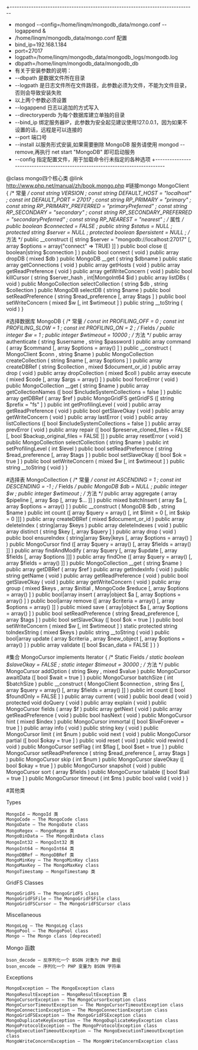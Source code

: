  +------------------------------------------------------------------------------   
 * mongod --config=/home/linqm/mongodb_data/mongo.conf --logappend &
 * /home/linqm/mongodb_data/mongo.conf 配置
 * bind_ip=192.168.1.184
 * port=27017
 * logpath=/home/linqm/mongodb_data/mongodb_logs/mongodb.log
 * dbpath=/home/linqm/mongodb_data/mongodb_db
 * 有关于安装参数的说明：
 * --dbpath 是数据文件所在目录
 * --logpath 是日志文件所在文件路径，此参数必须为文件，不能为文件目录，否则会导致安装失败
 * 以上两个参数必须设置
 * --logappend 日志以追加的方式写入
 * --directoryperdb 为每个数据库建立单独的目录
 * --bind_ip 绑定服务器IP，此参数为安全起见建议使用127.0.0.1，因为如果不设置的话，远程是可以连接的
 * --port  端口号
 * --install 以服务形式安装,如果需要删除 MongoDB 服务请使用 mongod --remove,再执行 net start "MongoDB" 即可启动服务
 * --config  指定配置文件，用于加载命令行未指定的各种选项
 +------------------------------------------------------------------------------
 
@class mongo四个核心类
@link http://www.php.net/manual/zh/book.mongo.php
#链接mongo
 MongoClient {
	/* 常量 */
	const string VERSION ;
	const string DEFAULT_HOST = "localhost" ;
	const int DEFAULT_PORT = 27017 ;
	const string RP_PRIMARY = "primary" ;
	const string RP_PRIMARY_PREFERRED = "primaryPreferred" ;
	const string RP_SECONDARY = "secondary" ;
	const string RP_SECONDARY_PREFERRED = "secondaryPreferred" ;
	const string RP_NEAREST = "nearest" ;
	/* 属性 */
	public boolean $connected = FALSE ;
	public string $status = NULL ;
	protected string $server = NULL ;
	protected boolean $persistent = NULL ;
	/* 方法 */
	public __construct ([ string $server = "mongodb://localhost:27017" [, array $options = array("connect" => TRUE) ]] )
	public bool close ([ boolean|string $connection ] )
	public bool connect ( void )
	public array dropDB ( mixed $db )
	public MongoDB __get ( string $dbname )
	public static array getConnections ( void )
	public array getHosts ( void )
	public array getReadPreference ( void )
	public array getWriteConcern ( void )
	public bool killCursor ( string $server_hash , int|MongoInt64 $id )
	public array listDBs ( void )
	public MongoCollection selectCollection ( string $db , string $collection )
	public MongoDB selectDB ( string $name )
	public bool setReadPreference ( string $read_preference [, array $tags ] )
	public bool setWriteConcern ( mixed $w [, int $wtimeout ] )
	public string __toString ( void )
}

#选择数据库
  MongoDB {
	/* 常量 */
	const int PROFILING_OFF = 0 ;
	const int PROFILING_SLOW = 1 ;
	const int PROFILING_ON = 2 ;
	/* Fields */
	public integer $w = 1 ;
	public integer $wtimeout = 10000 ;
	/* 方法 */
	public array authenticate ( string $username , string $password )
	public array command ( array $command [, array $options = array() ] )
	public __construct ( MongoClient $conn , string $name )
	public MongoCollection createCollection ( string $name [, array $options ] )
	public array createDBRef ( string $collection , mixed $document_or_id )
	public array drop ( void )
	public array dropCollection ( mixed $coll )
	public array execute ( mixed $code [, array $args = array() ] )
	public bool forceError ( void )
	public MongoCollection __get ( string $name )
	public array getCollectionNames ([ bool $includeSystemCollections = false ] )
	public array getDBRef ( array $ref )
	public MongoGridFS getGridFS ([ string $prefix = "fs" ] )
	public int getProfilingLevel ( void )
	public array getReadPreference ( void )
	public bool getSlaveOkay ( void )
	public array getWriteConcern ( void )
	public array lastError ( void )
	public array listCollections ([ bool $includeSystemCollections = false ] )
	public array prevError ( void )
	public array repair ([ bool $preserve_cloned_files = FALSE [, bool $backup_original_files = FALSE ]] )
	public array resetError ( void )
	public MongoCollection selectCollection ( string $name )
	public int setProfilingLevel ( int $level )
	public bool setReadPreference ( string $read_preference [, array $tags ] )
	public bool setSlaveOkay ([ bool $ok = true ] )
	public bool setWriteConcern ( mixed $w [, int $wtimeout ] )
	public string __toString ( void )
}
 
#选择表 
 MongoCollection {
	/* 常量 */
	const int ASCENDING = 1 ;
	const int DESCENDING = -1 ;
	/* Fields */
	public MongoDB $db = NULL ;
	public integer $w ;
	public integer $wtimeout ;
	/* 方法 */
	public array aggregate ( array $pipeline [, array $op [, array $... ]] )
	public mixed batchInsert ( array $a [, array $options = array() ] )
	public __construct ( MongoDB $db , string $name )
	public int count ([ array $query = array() [, int $limit = 0 [, int $skip = 0 ]]] )
	public array createDBRef ( mixed $document_or_id )
	public array deleteIndex ( string|array $keys )
	public array deleteIndexes ( void )
	public array distinct ( string $key [, array $query ] )
	public array drop ( void )
	public bool ensureIndex ( string|array $key|keys [, array $options = array() ] )
	public MongoCursor find ([ array $query = array() [, array $fields = array() ]] )
	public array findAndModify ( array $query [, array $update [, array $fields [, array $options ]]] )
	public array findOne ([ array $query = array() [, array $fields = array() ]] )
	public MongoCollection __get ( string $name )
	public array getDBRef ( array $ref )
	public array getIndexInfo ( void )
	public string getName ( void )
	public array getReadPreference ( void )
	public bool getSlaveOkay ( void )
	public array getWriteConcern ( void )
	public array group ( mixed $keys , array $initial , MongoCode $reduce [, array $options = array() ] )
	public bool|array insert ( array|object $a [, array $options = array() ] )
	public bool|array remove ([ array $criteria = array() [, array $options = array() ]] )
	public mixed save ( array|object $a [, array $options = array() ] )
	public bool setReadPreference ( string $read_preference [, array $tags ] )
	public bool setSlaveOkay ([ bool $ok = true ] )
	public bool setWriteConcern ( mixed $w [, int $wtimeout ] )
	static protected string toIndexString ( mixed $keys )
	public string __toString ( void )
	public bool|array update ( array $criteria , array $new_object [, array $options = array() ] )
	public array validate ([ bool $scan_data = FALSE ] )
}

#集合
 MongoCursor implements Iterator {
	/* Static Fields */
	static boolean $slaveOkay = FALSE ;
	static integer $timeout = 30000 ;
	/* 方法 */
	public MongoCursor addOption ( string $key , mixed $value )
	public MongoCursor awaitData ([ bool $wait = true ] )
	public MongoCursor batchSize ( int $batchSize )
	public __construct ( MongoClient $connection , string $ns [, array $query = array() [, array $fields = array() ]] )
	public int count ([ bool $foundOnly = FALSE ] )
	public array current ( void )
	public bool dead ( void )
	protected void doQuery ( void )
	public array explain ( void )
	public MongoCursor fields ( array $f )
	public array getNext ( void )
	public array getReadPreference ( void )
	public bool hasNext ( void )
	public MongoCursor hint ( mixed $index )
	public MongoCursor immortal ([ bool $liveForever = true ] )
	public array info ( void )
	public string key ( void )
	public MongoCursor limit ( int $num )
	public void next ( void )
	public MongoCursor partial ([ bool $okay = true ] )
	public void reset ( void )
	public void rewind ( void )
	public MongoCursor setFlag ( int $flag [, bool $set = true ] )
	public MongoCursor setReadPreference ( string $read_preference [, array $tags ] )
	public MongoCursor skip ( int $num )
	public MongoCursor slaveOkay ([ bool $okay = true ] )
	public MongoCursor snapshot ( void )
	public MongoCursor sort ( array $fields )
	public MongoCursor tailable ([ bool $tail = true ] )
	public MongoCursor timeout ( int $ms )
	public bool valid ( void )
}


#其他类


Types

    MongoId — MongoId 类
    MongoCode — The MongoCode class
    MongoDate — The MongoDate class
    MongoRegex — MongoRegex 类
    MongoBinData — The MongoBinData class
    MongoInt32 — MongoInt32 类
    MongoInt64 — MongoInt64 类
    MongoDBRef — MongoDBRef 类
    MongoMinKey — The MongoMinKey class
    MongoMaxKey — The MongoMaxKey class
    MongoTimestamp — MongoTimestamp 类

GridFS Classes

    MongoGridFS — The MongoGridFS class
    MongoGridFSFile — The MongoGridFSFile class
    MongoGridFSCursor — The MongoGridFSCursor class

Miscellaneous

    MongoLog — The MongoLog class
    MongoPool — The MongoPool class
    Mongo — The Mongo class [deprecated]

Mongo 函数

    bson_decode — 反序列化一个 BSON 对象为 PHP 数组
    bson_encode — 序列化一个 PHP 变量为 BSON 字符串

Exceptions

    MongoException — The MongoException class
    MongoResultException — MongoResultException 类
    MongoCursorException — The MongoCursorException class
    MongoCursorTimeoutException — The MongoCursorTimeoutException class
    MongoConnectionException — The MongoConnectionException class
    MongoGridFSException — The MongoGridFSException class
    MongoDuplicateKeyException — The MongoDuplicateKeyException class
    MongoProtocolException — The MongoProtocolException class
    MongoExecutionTimeoutException — The MongoExecutionTimeoutException class
    MongoWriteConcernException — The MongoWriteConcernException class